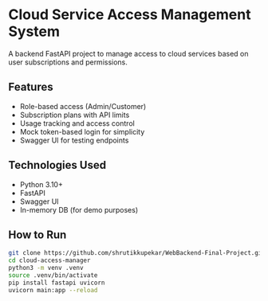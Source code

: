 #  Cloud Service Access Management System

A backend FastAPI project to manage access to cloud services based on user subscriptions and permissions.

##  Features

- Role-based access (Admin/Customer)
- Subscription plans with API limits
- Usage tracking and access control
- Mock token-based login for simplicity
- Swagger UI for testing endpoints

##  Technologies Used

- Python 3.10+
- FastAPI
- Swagger UI
- In-memory DB (for demo purposes)

##  How to Run

```bash
git clone https://github.com/shrutikkupekar/WebBackend-Final-Project.git
cd cloud-access-manager
python3 -m venv .venv
source .venv/bin/activate
pip install fastapi uvicorn
uvicorn main:app --reload
